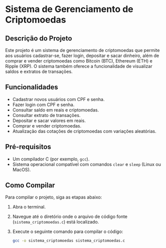 # Sistema de Gerenciamento de Criptomoedas

## Descrição do Projeto

Este projeto é um sistema de gerenciamento de criptomoedas que permite aos usuários cadastrar-se, fazer login, depositar e sacar dinheiro, além de comprar e vender criptomoedas como Bitcoin (BTC), Ethereum (ETH) e Ripple (XRP). O sistema também oferece a funcionalidade de visualizar saldos e extratos de transações.

## Funcionalidades

- Cadastrar novos usuários com CPF e senha.
- Fazer login com CPF e senha.
- Consultar saldo em reais e criptomoedas.
- Consultar extrato de transações.
- Depositar e sacar valores em reais.
- Comprar e vender criptomoedas.
- Atualização das cotações de criptomoedas com variações aleatórias.

## Pré-requisitos

- Um compilador C (por exemplo, `gcc`).
- Sistema operacional compatível com comandos `clear` e `sleep` (Linux ou MacOS).

## Como Compilar

Para compilar o projeto, siga as etapas abaixo:

1. Abra o terminal.
2. Navegue até o diretório onde o arquivo de código fonte (`sistema_criptomoedas.c`) está localizado.
3. Execute o seguinte comando para compilar o código:

   ```bash
   gcc -o sistema_criptomoedas sistema_criptomoedas.c
